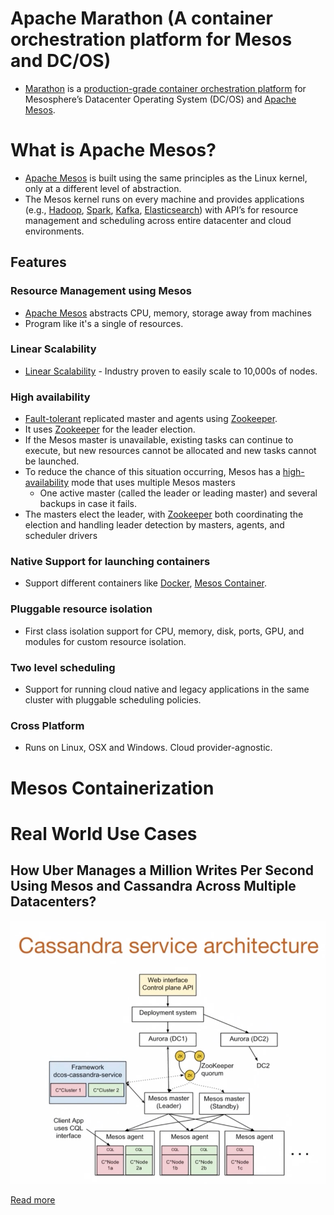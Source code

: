 # Apache Marathon (A container orchestration platform for Mesos and DC/OS)
- [Marathon](https://mesosphere.github.io/marathon/) is a [production-grade container orchestration platform](Readme.md) for Mesosphere’s Datacenter Operating System (DC/OS) and [Apache Mesos](https://mesos.apache.org/).

# What is Apache Mesos? 
- [Apache Mesos](https://mesos.apache.org/) is built using the same principles as the Linux kernel, only at a different level of abstraction. 
- The Mesos kernel runs on every machine and provides applications (e.g., [Hadoop](../6_BigData/ApacheHadoop), [Spark](../6_BigData/DataProcessing/ApacheSpark/Readme.md), [Kafka](../4_MessageBrokersEDA/Kafka/Readme.md), [Elasticsearch](../3_Databases/9_Search-Databases/ElasticSearch)) with API’s for resource management and scheduling across entire datacenter and cloud environments.

## Features

### Resource Management using Mesos
- [Apache Mesos](https://mesos.apache.org/) abstracts CPU, memory, storage away from machines
- Program like it's a single of resources.

### Linear Scalability
- [Linear Scalability](../3_Databases/3_Scalability-Techniques/Readme.md) - Industry proven to easily scale to 10,000s of nodes.

### High availability
- [Fault-tolerant](../7a_HighAvailability/Readme.md) replicated master and agents using [Zookeeper](../10_ClusterCoordination/ApacheZookeeper.md).
- It uses [Zookeeper](../10_ClusterCoordination/ApacheZookeeper.md) for the leader election.
- If the Mesos master is unavailable, existing tasks can continue to execute, but new resources cannot be allocated and new tasks cannot be launched. 
- To reduce the chance of this situation occurring, Mesos has a [high-availability](../7a_HighAvailability/Readme.md) mode that uses multiple Mesos masters
  - One active master (called the leader or leading master) and several backups in case it fails. 
- The masters elect the leader, with [Zookeeper](../10_ClusterCoordination/ApacheZookeeper.md) both coordinating the election and handling leader detection by masters, agents, and scheduler drivers

### Native Support for launching containers 
- Support different containers like [Docker](Docker/Readme.md), [Mesos Container](#mesos-containerization).

### Pluggable resource isolation
- First class isolation support for CPU, memory, disk, ports, GPU, and modules for custom resource isolation.

### Two level scheduling
- Support for running cloud native and legacy applications in the same cluster with pluggable scheduling policies.

### Cross Platform
- Runs on Linux, OSX and Windows. Cloud provider-agnostic.

# Mesos Containerization

# Real World Use Cases

## How Uber Manages a Million Writes Per Second Using Mesos and Cassandra Across Multiple Datacenters?

![](../1_TechStacks/Uber/UberCasandraMesos/assets/uber-casandra-mesos.png)

[Read more](../1_TechStacks/Uber/UberCasandraMesos/Readme.md)